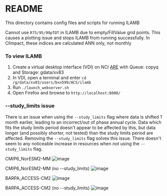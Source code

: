 # README

This directory contains config files and scripts for running ILAMB

Cannot use `R75/95/99pTOT` in ILAMB due to empty/FillValue grid points. This causes a plotting issue and stops ILAMB from running successfully. In Climpact, these indices are calculated ANN only, not monthly

### To view ILAMB
1. Create a virtual desktop interface (VDI) on NCI [ARE](https://are.nci.org.au/) with Queue: copyq and Storage: gdata/xv83
2. In VDI, open a terminal and enter `cd /g/data/xv83/users/bxn599/ACS/ilamb`
3. Run `./launch_webserver.sh`
4. Open Firefox and browse to `http://localhost:8000/`

### --study_limits issue
There is an issue when using the `--study_limits` flag where data is shifted 1 month earlier, leading to an incorrect/out of phase annual cycle. 
Data which fits the study limits period doesn't appear to be affected by this, but data longer (and possibly shorter, not tested) than the study limits period are affected. Removing the `--study_limits` flag solves this issue. There doesn't seem to any noticeable increase in resources when *not* using the `--study_limits` flag.

CMIP6_NorESM2-MM
![image](https://user-images.githubusercontent.com/34051150/215453088-7a51e084-fb12-42a8-aae9-fc1fd6feae40.png)

CMIP6_NorESM2-MM (no --study_limits)
![image](https://user-images.githubusercontent.com/34051150/215453567-54cf7fb2-5413-4248-a3a6-b3da49b094e8.png)

BARPA_ACCESS-CM2
![image](https://user-images.githubusercontent.com/34051150/215454207-fc6b4e02-0159-47aa-b765-c082f742fb86.png)

BARPA_ACCESS-CM2 (no --study_limits)
![image](https://user-images.githubusercontent.com/34051150/215454371-2e40d92c-76be-4247-8230-220a63cae673.png)
